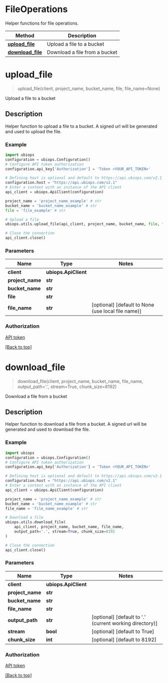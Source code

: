 # FileOperations

Helper functions for file operations.

| Method                                               | Description                   |
|------------------------------------------------------|-------------------------------|
| [**upload_file**](FileOperations.md#upload_file)     | Upload a file to a bucket     |
| [**download_file**](FileOperations.md#download_file) | Download a file from a bucket |

# **upload_file**
> upload_file(client, project_name, bucket_name, file, file_name=None)

Upload a file to a bucket

## Description
Helper function to upload a file to a bucket. A signed url will be generated and used to upload the file.

### Example

```python
import ubiops
configuration = ubiops.Configuration()
# Configure API token authorization
configuration.api_key['Authorization'] = 'Token <YOUR_API_TOKEN>'

# Defining host is optional and default to https://api.ubiops.com/v2.1
configuration.host = "https://api.ubiops.com/v2.1"
# Enter a context with an instance of the API client
api_client = ubiops.ApiClient(configuration)

project_name = 'project_name_example' # str 
bucket_name = 'bucket_name_example' # str 
file = 'file_example' # str

# Upload a file
ubiops.utils.upload_file(api_client, project_name, bucket_name, file, file_name=None)

# Close the connection
api_client.close()
```

### Parameters

| Name             | Type                 | Notes                                              |
|------------------|----------------------|----------------------------------------------------|
| **client**       | **ubiops.ApiClient** |                                                    |
| **project_name** | **str**              |                                                    |
| **bucket_name**  | **str**              |                                                    |
| **file**         | **str**              |                                                    |
| **file_name**    | **str**              | [optional] [default to None (use local file name)] |


### Authorization

[API token](https://ubiops.com/docs/organizations/service-users)

[[Back to top]](#)


# **download_file**
> download_file(client, project_name, bucket_name, file_name, output_path='.', stream=True, chunk_size=8192)

Download a file from a bucket

## Description
Helper function to download a file from a bucket. A signed url will be generated and used to download the file.

### Example

```python
import ubiops
configuration = ubiops.Configuration()
# Configure API token authorization
configuration.api_key['Authorization'] = 'Token <YOUR_API_TOKEN>'

# Defining host is optional and default to https://api.ubiops.com/v2.1
configuration.host = "https://api.ubiops.com/v2.1"
# Enter a context with an instance of the API client
api_client = ubiops.ApiClient(configuration)

project_name = 'project_name_example' # str 
bucket_name = 'bucket_name_example' # str 
file_name = 'file_name_example' # str

# Download a file
ubiops.utils.download_file(
    api_client, project_name, bucket_name, file_name,
    output_path='.', stream=True, chunk_size=8192
)

# Close the connection
api_client.close()
```

### Parameters

| Name             | Type                 | Notes                                                   |
|------------------|----------------------|---------------------------------------------------------|
| **client**       | **ubiops.ApiClient** |                                                         |
| **project_name** | **str**              |                                                         |
| **bucket_name**  | **str**              |                                                         |
| **file_name**    | **str**              |                                                         |
| **output_path**  | **str**              | [optional] [default to '.' (current working directory)] |
| **stream**       | **bool**             | [optional] [default to True]                            |
| **chunk_size**   | **int**              | [optional] [default to 8192]                            |


### Authorization

[API token](https://ubiops.com/docs/organizations/service-users)

[[Back to top]](#)
